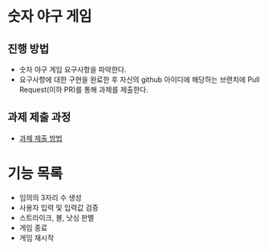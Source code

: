 # 숫자 야구 게임
## 진행 방법
* 숫자 야구 게임 요구사항을 파악한다.
* 요구사항에 대한 구현을 완료한 후 자신의 github 아이디에 해당하는 브랜치에 Pull Request(이하 PR)를 통해 과제를 제출한다.

## 과제 제출 과정
* [과제 제출 방법](https://github.com/next-step/nextstep-docs/tree/master/precourse)

# 기능 목록
* 임의의 3자리 수 생성
* 사용자 입력 및 입력값 검증
* 스트라이크, 볼, 낫싱 판별
* 게임 종료
* 게임 재시작
